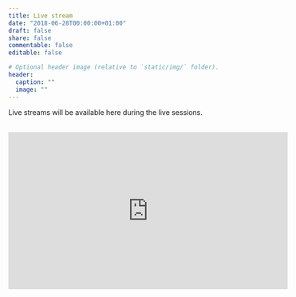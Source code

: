 ```yaml
---
title: Live stream
date: "2018-06-28T00:00:00+01:00"
draft: false
share: false
commentable: false
editable: false

# Optional header image (relative to `static/img/` folder).
header:
  caption: ""
  image: ""
---
```


Live streams will be available here during the live sessions. <br><br>

<iframe width="560" height="315" src="https://www.youtube.com/embed/impgdlJDQn0" frameborder="0" allow="accelerometer; autoplay; clipboard-write; encrypted-media; gyroscope; picture-in-picture" allowfullscreen></iframe>